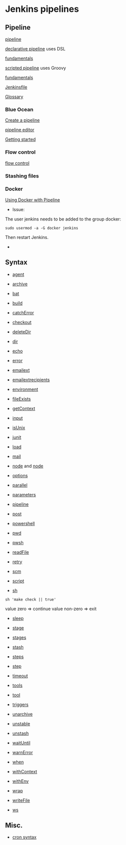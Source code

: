 # Jenkins pipelines

## Pipeline

[pipeline](https://www.jenkins.io/doc/book/pipeline)

[declarative pipeline](https://www.jenkins.io/doc/book/pipeline/syntax/#declarative-pipeline) uses DSL

[fundamentals](https://www.jenkins.io/doc/book/pipeline/#declarative-pipeline-fundamentals)

[scripted pipeline](https://www.jenkins.io/doc/book/pipeline/syntax/#scripted-pipeline) uses Groovy

[fundamentals](https://www.jenkins.io/doc/book/pipeline/#scripted-pipeline-fundamentals)


[Jenkinsfile](https://www.jenkins.io/doc/book/pipeline/jenkinsfile)



[Glossary](https://www.jenkins.io/doc/book/glossary)

### Blue Ocean

[Create a pipeline](https://jenkins.io/doc/tutorials/create-a-pipeline-in-blue-ocean/)

[pipeline editor](https://jenkins.io/doc/book/blueocean/pipeline-editor/)

[Getting started](https://jenkins.io/doc/book/blueocean/getting-started/)


### Flow control

[flow control](https://www.jenkins.io/doc/book/pipeline/syntax/#flow-control)


### Stashing files


### Docker

[Using Docker with Pipeline](https://www.jenkins.io/doc/book/pipeline/docker)


- Issue:

The user jenkins needs to be added to the group docker:

```
sudo usermod -a -G docker jenkins
```

Then restart Jenkins.



- []()

## Syntax

- [agent](https://www.jenkins.io/doc/book/pipeline/syntax/#agent)

- [archive](https://www.jenkins.io/doc/pipeline/steps/workflow-basic-steps/#archive-archive-artifacts)

- [bat](https://www.jenkins.io/doc/pipeline/steps/workflow-durable-task-step/#bat-windows-batch-script)

- [build](https://www.jenkins.io/doc/pipeline/steps/pipeline-build-step/#build-build-a-job)

- [catchError](https://www.jenkins.io/doc/pipeline/steps/workflow-basic-steps/#dir-change-current-directory)

- [checkout](https://www.jenkins.io/doc/pipeline/steps/workflow-scm-step/#checkout-general-scm)

- [deleteDir](https://www.jenkins.io/doc/pipeline/steps/workflow-basic-steps/#deletedir-recursively-delete-the-current-directory-from-the-workspace)

- [dir](https://www.jenkins.io/doc/pipeline/steps/workflow-basic-steps/#dir-change-current-directory)

- [echo](https://www.jenkins.io/doc/pipeline/steps/workflow-basic-steps/#echo-print-message)

- [error](https://www.jenkins.io/doc/pipeline/steps/workflow-basic-steps/#error-error-signal)

- [emailext](https://www.jenkins.io/doc/pipeline/steps/email-ext/#emailext-extended-email)

- [emailextrecipients](https://www.jenkins.io/doc/pipeline/steps/email-ext/#emailextrecipients-extended-email-recipients)

- [environment](https://www.jenkins.io/doc/book/pipeline/syntax/#environment)

- [fileExists](https://www.jenkins.io/doc/pipeline/steps/workflow-basic-steps/#fileexists-verify-if-file-exists-in-workspace)

- [getContext](https://www.jenkins.io/doc/pipeline/steps/workflow-basic-steps/#archive-archive-artifacts)

- [input](https://www.jenkins.io/doc/book/pipeline/syntax/#input)

- [isUnix](https://www.jenkins.io/doc/pipeline/steps/workflow-basic-steps/#isunix-checks-if-running-on-a-unix-like-node)

- [junit]()

- [load](https://www.jenkins.io/doc/pipeline/steps/workflow-cps/#load-evaluate-a-groovy-source-file-into-the-pipeline-script)

- [mail](https://www.jenkins.io/doc/pipeline/steps/workflow-basic-steps/#mail-mail)

- [node](https://www.jenkins.io/doc/book/pipeline/#node) and [node](https://www.jenkins.io/doc/pipeline/steps/workflow-durable-task-step/#bat-windows-batch-script)

- [options](https://www.jenkins.io/doc/book/pipeline/syntax/#options)

- [parallel](https://www.jenkins.io/doc/pipeline/steps/workflow-cps/#parallel-execute-in-parallel)

- [parameters](https://www.jenkins.io/doc/book/pipeline/syntax/#parameters)

- [pipeline](https://www.jenkins.io/doc/book/pipeline/#pipeline)

- [post](https://www.jenkins.io/doc/book/pipeline/syntax/#post)

- [powershell](https://www.jenkins.io/doc/pipeline/steps/workflow-durable-task-step/#bat-windows-batch-script)

- [pwd](https://www.jenkins.io/doc/pipeline/steps/workflow-basic-steps/#fileexists-verify-if-file-exists-in-workspace)

- [pwsh](https://www.jenkins.io/doc/pipeline/steps/workflow-durable-task-step/#pwsh-powershell-core-script)

- [readFile](https://www.jenkins.io/doc/pipeline/steps/workflow-basic-steps/#fileexists-verify-if-file-exists-in-workspace)

- [retry](https://www.jenkins.io/doc/pipeline/steps/workflow-basic-steps/#retry-retry-the-body-up-to-n-times)

- [scm]()

- [script](https://www.jenkins.io/doc/book/pipeline/syntax/#script)

- [sh](https://www.jenkins.io/doc/pipeline/steps/workflow-durable-task-step/#sh-shell-script)

```
sh 'make check || true'
```

value zero => continue
value non-zero => exit


- [sleep](https://www.jenkins.io/doc/pipeline/steps/workflow-basic-steps/#fileexists-verify-if-file-exists-in-workspace)

- [stage](https://www.jenkins.io/doc/book/pipeline/syntax/#stage)

- [stages](https://www.jenkins.io/doc/book/pipeline/syntax/#stages)

- [stash](https://www.jenkins.io/doc/pipeline/steps/workflow-basic-steps/#fileexists-verify-if-file-exists-in-workspace)

- [steps](https://www.jenkins.io/doc/book/pipeline/syntax/#steps)

- [step](https://www.jenkins.io/doc/book/pipeline/#step)

- [timeout](https://www.jenkins.io/doc/pipeline/steps/workflow-basic-steps/#fileexists-verify-if-file-exists-in-workspace)

- [tools](https://www.jenkins.io/doc/book/pipeline/syntax/#tools)

- [tool](https://www.jenkins.io/doc/pipeline/steps/workflow-basic-steps/#tool-use-a-tool-from-a-predefined-tool-installation)

- [triggers](https://www.jenkins.io/doc/book/pipeline/syntax/#triggers)

- [unarchive](https://www.jenkins.io/doc/pipeline/steps/workflow-basic-steps/#unarchive-copy-archived-artifacts-into-the-workspace)

- [unstable](https://www.jenkins.io/doc/pipeline/steps/workflow-basic-steps/#tool-use-a-tool-from-a-predefined-tool-installation)

- [unstash](https://www.jenkins.io/doc/pipeline/steps/workflow-basic-steps/#tool-use-a-tool-from-a-predefined-tool-installation)

- [waitUntil](https://www.jenkins.io/doc/pipeline/steps/workflow-basic-steps/#waituntil-wait-for-condition)

- [warnError](https://www.jenkins.io/doc/pipeline/steps/workflow-basic-steps/#warnerror-catch-error-and-set-build-and-stage-result-to-unstable)

- [when](https://www.jenkins.io/doc/book/pipeline/syntax/#when)

- [withContext](https://www.jenkins.io/doc/pipeline/steps/workflow-basic-steps/#withcontext-use-contextual-object-from-internal-apis-within-a-block)

- [withEnv](https://www.jenkins.io/doc/pipeline/steps/workflow-basic-steps/#withenv-set-environment-variables)

- [wrap](https://www.jenkins.io/doc/pipeline/steps/workflow-basic-steps/#warnerror-catch-error-and-set-build-and-stage-result-to-unstable)

- [writeFile](https://www.jenkins.io/doc/pipeline/steps/workflow-basic-steps/#writefile-write-file-to-workspace)

- [ws](https://www.jenkins.io/doc/pipeline/steps/workflow-durable-task-step/#ws-allocate-workspace)


## Misc.

- [cron syntax](https://www.jenkins.io/doc/book/pipeline/syntax/#cron-syntax)


